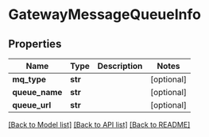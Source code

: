 # GatewayMessageQueueInfo

## Properties
Name | Type | Description | Notes
------------ | ------------- | ------------- | -------------
**mq_type** | **str** |  | [optional] 
**queue_name** | **str** |  | [optional] 
**queue_url** | **str** |  | [optional] 

[[Back to Model list]](../README.md#documentation-for-models) [[Back to API list]](../README.md#documentation-for-api-endpoints) [[Back to README]](../README.md)



